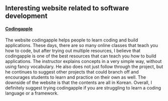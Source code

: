 ## Interesting website related to software development

#### [Codingapple](https://codingapple.com/)

The website codingapple helps people to learn coding and build applications. These days, there are so many online classes that teach you how to code, but after trying out multiple resources, I believe that codingapple is one of the best resources that can teach you how to build applications. The instructor explains concepts in a very simple way, without using fancy vocabulary. He also does not just follow through the project, but he continues to suggest other projects that could branch off and encourages students to learn and practice on their own as well. The downside of the website is that the contents are all in Korean. Overall, I definitely suggest trying codingapple if you are struggling to learn a coding language or a framework.
